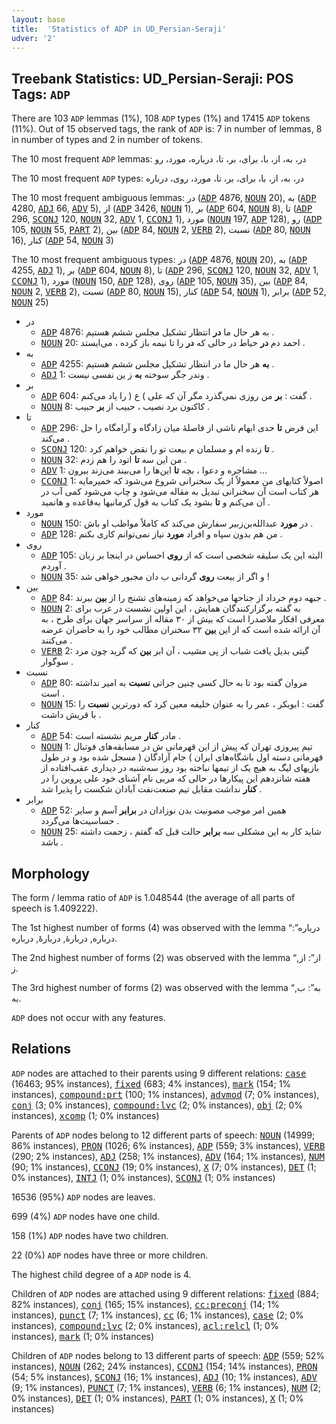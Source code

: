 ```yaml
---
layout: base
title:  'Statistics of ADP in UD_Persian-Seraji'
udver: '2'
---
```


## Treebank Statistics: UD_Persian-Seraji: POS Tags: `ADP`

There are 103 `ADP` lemmas (1%), 108 `ADP` types (1%) and 17415 `ADP` tokens (11%).
Out of 15 observed tags, the rank of `ADP` is: 7 in number of lemmas, 8 in number of types and 2 in number of tokens.

The 10 most frequent `ADP` lemmas: در، به، از، با، برای، بر، تا، درباره، مورد، رو

The 10 most frequent `ADP` types:  در، به، از، با، برای، بر، تا، مورد، روی، درباره

The 10 most frequent ambiguous lemmas: در (<tt><a href="fa_seraji-pos-ADP.html">ADP</a></tt> 4876, <tt><a href="fa_seraji-pos-NOUN.html">NOUN</a></tt> 20), به (<tt><a href="fa_seraji-pos-ADP.html">ADP</a></tt> 4280, <tt><a href="fa_seraji-pos-ADJ.html">ADJ</a></tt> 66, <tt><a href="fa_seraji-pos-ADV.html">ADV</a></tt> 5), از (<tt><a href="fa_seraji-pos-ADP.html">ADP</a></tt> 3426, <tt><a href="fa_seraji-pos-NOUN.html">NOUN</a></tt> 1), بر (<tt><a href="fa_seraji-pos-ADP.html">ADP</a></tt> 604, <tt><a href="fa_seraji-pos-NOUN.html">NOUN</a></tt> 8), تا (<tt><a href="fa_seraji-pos-ADP.html">ADP</a></tt> 296, <tt><a href="fa_seraji-pos-SCONJ.html">SCONJ</a></tt> 120, <tt><a href="fa_seraji-pos-NOUN.html">NOUN</a></tt> 32, <tt><a href="fa_seraji-pos-ADV.html">ADV</a></tt> 1, <tt><a href="fa_seraji-pos-CCONJ.html">CCONJ</a></tt> 1), مورد (<tt><a href="fa_seraji-pos-NOUN.html">NOUN</a></tt> 197, <tt><a href="fa_seraji-pos-ADP.html">ADP</a></tt> 128), رو (<tt><a href="fa_seraji-pos-ADP.html">ADP</a></tt> 105, <tt><a href="fa_seraji-pos-NOUN.html">NOUN</a></tt> 55, <tt><a href="fa_seraji-pos-PART.html">PART</a></tt> 2), بین (<tt><a href="fa_seraji-pos-ADP.html">ADP</a></tt> 84, <tt><a href="fa_seraji-pos-NOUN.html">NOUN</a></tt> 2, <tt><a href="fa_seraji-pos-VERB.html">VERB</a></tt> 2), نسبت (<tt><a href="fa_seraji-pos-ADP.html">ADP</a></tt> 80, <tt><a href="fa_seraji-pos-NOUN.html">NOUN</a></tt> 16), کنار (<tt><a href="fa_seraji-pos-ADP.html">ADP</a></tt> 54, <tt><a href="fa_seraji-pos-NOUN.html">NOUN</a></tt> 3)

The 10 most frequent ambiguous types:  در (<tt><a href="fa_seraji-pos-ADP.html">ADP</a></tt> 4876, <tt><a href="fa_seraji-pos-NOUN.html">NOUN</a></tt> 20), به (<tt><a href="fa_seraji-pos-ADP.html">ADP</a></tt> 4255, <tt><a href="fa_seraji-pos-ADJ.html">ADJ</a></tt> 1), بر (<tt><a href="fa_seraji-pos-ADP.html">ADP</a></tt> 604, <tt><a href="fa_seraji-pos-NOUN.html">NOUN</a></tt> 8), تا (<tt><a href="fa_seraji-pos-ADP.html">ADP</a></tt> 296, <tt><a href="fa_seraji-pos-SCONJ.html">SCONJ</a></tt> 120, <tt><a href="fa_seraji-pos-NOUN.html">NOUN</a></tt> 32, <tt><a href="fa_seraji-pos-ADV.html">ADV</a></tt> 1, <tt><a href="fa_seraji-pos-CCONJ.html">CCONJ</a></tt> 1), مورد (<tt><a href="fa_seraji-pos-NOUN.html">NOUN</a></tt> 150, <tt><a href="fa_seraji-pos-ADP.html">ADP</a></tt> 128), روی (<tt><a href="fa_seraji-pos-ADP.html">ADP</a></tt> 105, <tt><a href="fa_seraji-pos-NOUN.html">NOUN</a></tt> 35), بین (<tt><a href="fa_seraji-pos-ADP.html">ADP</a></tt> 84, <tt><a href="fa_seraji-pos-NOUN.html">NOUN</a></tt> 2, <tt><a href="fa_seraji-pos-VERB.html">VERB</a></tt> 2), نسبت (<tt><a href="fa_seraji-pos-ADP.html">ADP</a></tt> 80, <tt><a href="fa_seraji-pos-NOUN.html">NOUN</a></tt> 15), کنار (<tt><a href="fa_seraji-pos-ADP.html">ADP</a></tt> 54, <tt><a href="fa_seraji-pos-NOUN.html">NOUN</a></tt> 1), برابر (<tt><a href="fa_seraji-pos-ADP.html">ADP</a></tt> 52, <tt><a href="fa_seraji-pos-NOUN.html">NOUN</a></tt> 25)


* در
  * <tt><a href="fa_seraji-pos-ADP.html">ADP</a></tt> 4876: به هر حال ما <b>در</b> انتظار تشکیل مجلس ششم هستیم .
  * <tt><a href="fa_seraji-pos-NOUN.html">NOUN</a></tt> 20: احمد دم <b>در</b> حیاط در حالی که <b>در</b> را تا نیمه باز کرده ، می‌ایستد .
* به
  * <tt><a href="fa_seraji-pos-ADP.html">ADP</a></tt> 4255: <b>به</b> هر حال ما در انتظار تشکیل مجلس ششم هستیم .
  * <tt><a href="fa_seraji-pos-ADJ.html">ADJ</a></tt> 1: وندر جگر سوخته <b>به</b> ز ین نفسی نیست .
* بر
  * <tt><a href="fa_seraji-pos-ADP.html">ADP</a></tt> 604: گفت : <b>بر</b> من روزی نمی‌گذرد مگر آن که علی ) ع ( را یاد می‌کنم .
  * <tt><a href="fa_seraji-pos-NOUN.html">NOUN</a></tt> 8: کاکنون برد نصیب ، حبیب از <b>بر</b> حبیب .
* تا
  * <tt><a href="fa_seraji-pos-ADP.html">ADP</a></tt> 296: این فرض <b>تا</b> حدی ابهام ناشی از فاصلهٔ میان زادگاه و آرامگاه را حل می‌کند .
  * <tt><a href="fa_seraji-pos-SCONJ.html">SCONJ</a></tt> 120: <b>تا</b> زنده‌ ام و مسلمان م بیعت تو را نقض خواهم کرد .
  * <tt><a href="fa_seraji-pos-NOUN.html">NOUN</a></tt> 32: من این سه <b>تا</b> اتود را هم زدم .
  * <tt><a href="fa_seraji-pos-ADV.html">ADV</a></tt> 1: مشاجره و دعوا ، بچه <b>تا</b> این‌ها را می‌بیند می‌زند بیرون …
  * <tt><a href="fa_seraji-pos-CCONJ.html">CCONJ</a></tt> 1: اصولاً کتابهای من معمولاً از یک سخنرانی شروع می‌شود که خمیرمایه هر کتاب است آن سخنرانی تبدیل به مقاله می‌شود و چاپ می‌شود کمی آب در آن می‌کنم و <b>تا</b> بشود یک کتاب به قول کرمانیها به‌قاعده و هانمید .
* مورد
  * <tt><a href="fa_seraji-pos-NOUN.html">NOUN</a></tt> 150: در <b>مورد</b> عبدالله‌بن‌زبیر سفارش می‌کند که کاملاً مواظب او باش .
  * <tt><a href="fa_seraji-pos-ADP.html">ADP</a></tt> 128: من هم بدون سپاه و افراد <b>مورد</b> نیاز نمی‌توانم کاری بکنم .
* روی
  * <tt><a href="fa_seraji-pos-ADP.html">ADP</a></tt> 105: البته این یک سلیقه شخصی است که از <b>روی</b> احساس در اینجا بر زبان آوردم .
  * <tt><a href="fa_seraji-pos-NOUN.html">NOUN</a></tt> 35: و اگر از بیعت <b>روی</b> گردانی ب دان مجبور خواهی شد !
* بین
  * <tt><a href="fa_seraji-pos-ADP.html">ADP</a></tt> 84: جبهه دوم خرداد از جناحها می‌خواهد که زمینه‌های تشنج را از <b>بین</b> ببرند .
  * <tt><a href="fa_seraji-pos-NOUN.html">NOUN</a></tt> 2: به گفته برگزار‌کنندگان همایش ، این اولین نشست در غرب برای معرفی افکار ملاصدرا است که بیش از ۳۰ مقاله از سراسر جهان برای طرح ، به آن ارائه شده است که از این <b>بین</b> ۳۲ سخنران مطالب خود را به حاضران عرضه می‌کنند .
  * <tt><a href="fa_seraji-pos-VERB.html">VERB</a></tt> 2: گیتی بدیل یافت شباب از پی مشیب ، آن ابر <b>بین</b> که گرید چون مرد سوگوار .
* نسبت
  * <tt><a href="fa_seraji-pos-ADP.html">ADP</a></tt> 80: مروان گفته بود تا به حال کسی چنین جراتی <b>نسبت</b> به امیر نداشته است .
  * <tt><a href="fa_seraji-pos-NOUN.html">NOUN</a></tt> 15: گفت : ابوبکر ، عمر را به عنوان خلیفه معین کرد که دورترین <b>نسبت</b> را با قریش داشت .
* کنار
  * <tt><a href="fa_seraji-pos-ADP.html">ADP</a></tt> 54: مادر <b>کنار</b> مریم نشسته است .
  * <tt><a href="fa_seraji-pos-NOUN.html">NOUN</a></tt> 1: تیم پیروزی تهران که پیش از این قهرمانی ش در مسابقه‌های فوتبال قهرمانی دسته اول باشگاه‌های ایران ) جام آزادگان ( مسجل شده بود و در طول بازیهای لیگ به هیچ یک از تیمها نباخته بود روز سه‌شنبه در دیداری عقب‌افتاده از هفته شانزدهم این پیکارها در حالی که مربی نام آشنای خود علی پروین را در <b>کنار</b> نداشت مقابل تیم صنعت‌نفت آبادان شکست را پذیرا شد .
* برابر
  * <tt><a href="fa_seraji-pos-ADP.html">ADP</a></tt> 52: همین امر موجب مصونیت بدن نوزادان در <b>برابر</b> آسم و سایر حساسیت‌ها می‌گردد .
  * <tt><a href="fa_seraji-pos-NOUN.html">NOUN</a></tt> 25: شاید کار به این مشکلی سه <b>برابر</b> حالت قبل که گفتم ، زحمت داشته باشد .

## Morphology

The form / lemma ratio of `ADP` is 1.048544 (the average of all parts of speech is 1.409222).

The 1st highest number of forms (4) was observed with the lemma “درباره”: درباره, دربارهٔ, دربارهٔٔ, درباره‌.

The 2nd highest number of forms (2) was observed with the lemma “از”: از, ز.

The 3rd highest number of forms (2) was observed with the lemma “به”: ب, به.

`ADP` does not occur with any features.


## Relations

`ADP` nodes are attached to their parents using 9 different relations: <tt><a href="fa_seraji-dep-case.html">case</a></tt> (16463; 95% instances), <tt><a href="fa_seraji-dep-fixed.html">fixed</a></tt> (683; 4% instances), <tt><a href="fa_seraji-dep-mark.html">mark</a></tt> (154; 1% instances), <tt><a href="fa_seraji-dep-compound-prt.html">compound:prt</a></tt> (100; 1% instances), <tt><a href="fa_seraji-dep-advmod.html">advmod</a></tt> (7; 0% instances), <tt><a href="fa_seraji-dep-conj.html">conj</a></tt> (3; 0% instances), <tt><a href="fa_seraji-dep-compound-lvc.html">compound:lvc</a></tt> (2; 0% instances), <tt><a href="fa_seraji-dep-obj.html">obj</a></tt> (2; 0% instances), <tt><a href="fa_seraji-dep-xcomp.html">xcomp</a></tt> (1; 0% instances)

Parents of `ADP` nodes belong to 12 different parts of speech: <tt><a href="fa_seraji-pos-NOUN.html">NOUN</a></tt> (14999; 86% instances), <tt><a href="fa_seraji-pos-PRON.html">PRON</a></tt> (1026; 6% instances), <tt><a href="fa_seraji-pos-ADP.html">ADP</a></tt> (559; 3% instances), <tt><a href="fa_seraji-pos-VERB.html">VERB</a></tt> (290; 2% instances), <tt><a href="fa_seraji-pos-ADJ.html">ADJ</a></tt> (258; 1% instances), <tt><a href="fa_seraji-pos-ADV.html">ADV</a></tt> (164; 1% instances), <tt><a href="fa_seraji-pos-NUM.html">NUM</a></tt> (90; 1% instances), <tt><a href="fa_seraji-pos-CCONJ.html">CCONJ</a></tt> (19; 0% instances), <tt><a href="fa_seraji-pos-X.html">X</a></tt> (7; 0% instances), <tt><a href="fa_seraji-pos-DET.html">DET</a></tt> (1; 0% instances), <tt><a href="fa_seraji-pos-INTJ.html">INTJ</a></tt> (1; 0% instances), <tt><a href="fa_seraji-pos-SCONJ.html">SCONJ</a></tt> (1; 0% instances)

16536 (95%) `ADP` nodes are leaves.

699 (4%) `ADP` nodes have one child.

158 (1%) `ADP` nodes have two children.

22 (0%) `ADP` nodes have three or more children.

The highest child degree of a `ADP` node is 4.

Children of `ADP` nodes are attached using 9 different relations: <tt><a href="fa_seraji-dep-fixed.html">fixed</a></tt> (884; 82% instances), <tt><a href="fa_seraji-dep-conj.html">conj</a></tt> (165; 15% instances), <tt><a href="fa_seraji-dep-cc-preconj.html">cc:preconj</a></tt> (14; 1% instances), <tt><a href="fa_seraji-dep-punct.html">punct</a></tt> (7; 1% instances), <tt><a href="fa_seraji-dep-cc.html">cc</a></tt> (6; 1% instances), <tt><a href="fa_seraji-dep-case.html">case</a></tt> (2; 0% instances), <tt><a href="fa_seraji-dep-compound-lvc.html">compound:lvc</a></tt> (2; 0% instances), <tt><a href="fa_seraji-dep-acl-relcl.html">acl:relcl</a></tt> (1; 0% instances), <tt><a href="fa_seraji-dep-mark.html">mark</a></tt> (1; 0% instances)

Children of `ADP` nodes belong to 13 different parts of speech: <tt><a href="fa_seraji-pos-ADP.html">ADP</a></tt> (559; 52% instances), <tt><a href="fa_seraji-pos-NOUN.html">NOUN</a></tt> (262; 24% instances), <tt><a href="fa_seraji-pos-CCONJ.html">CCONJ</a></tt> (154; 14% instances), <tt><a href="fa_seraji-pos-PRON.html">PRON</a></tt> (54; 5% instances), <tt><a href="fa_seraji-pos-SCONJ.html">SCONJ</a></tt> (16; 1% instances), <tt><a href="fa_seraji-pos-ADJ.html">ADJ</a></tt> (10; 1% instances), <tt><a href="fa_seraji-pos-ADV.html">ADV</a></tt> (9; 1% instances), <tt><a href="fa_seraji-pos-PUNCT.html">PUNCT</a></tt> (7; 1% instances), <tt><a href="fa_seraji-pos-VERB.html">VERB</a></tt> (6; 1% instances), <tt><a href="fa_seraji-pos-NUM.html">NUM</a></tt> (2; 0% instances), <tt><a href="fa_seraji-pos-DET.html">DET</a></tt> (1; 0% instances), <tt><a href="fa_seraji-pos-PART.html">PART</a></tt> (1; 0% instances), <tt><a href="fa_seraji-pos-X.html">X</a></tt> (1; 0% instances)

